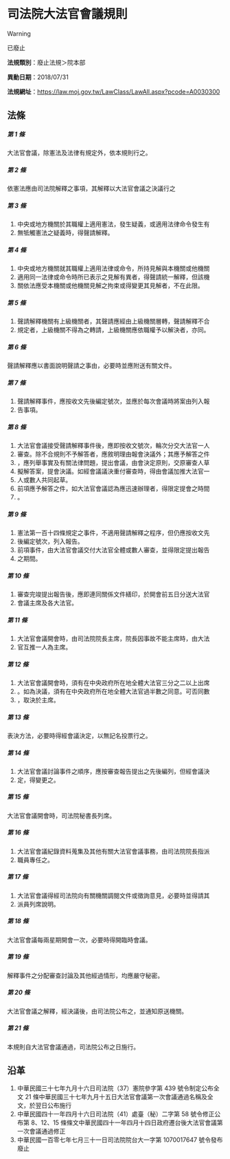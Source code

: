 # 司法院大法官會議規則
> [!WARNING]
> 已廢止

**法規類別**：廢止法規＞院本部

**異動日期**：2018/07/31  

**法規網址**：https://law.moj.gov.tw/LawClass/LawAll.aspx?pcode=A0030300



## 法條
##### 第 1 條
大法官會議，除憲法及法律有規定外，依本規則行之。

##### 第 2 條
依憲法應由司法院解釋之事項，其解釋以大法官會議之決議行之

##### 第 3 條
1. 中央或地方機關於其職權上適用憲法，發生疑義，或適用法律命令發生有
1. 無牴觸憲法之疑義時，得聲請解釋。

##### 第 4 條
1. 中央或地方機關就其職權上適用法律或命令，所持見解與本機關或他機關
1. 適用同一法律或命令時所已表示之見解有異者，得聲請統一解釋，但該機
1. 關依法應受本機關或他機關見解之拘束或得變更其見解者，不在此限。

##### 第 5 條
1. 聲請解釋機關有上級機關者，其聲請應經由上級機關層轉，聲請解釋不合
1. 規定者，上級機關不得為之轉請，上級機關應依職權予以解決者，亦同。

##### 第 6 條
聲請解釋應以書面說明聲請之事由，必要時並應附送有關文件。

##### 第 7 條
1. 聲請解釋事件，應按收文先後編定號次，並應於每次會議時將案由列入報
1. 告事項。

##### 第 8 條
1. 大法官會議接受聲請解釋事件後，應即按收文號次，輪次分交大法官一人
1. 審查。除不合規則不予解答者，應敘明理由報會決議外；其應予解答之件
1. ，應列舉事實及有關法律問題，提出會議，由會決定原則，交原審查人草
1. 擬解答案，提會決議。如經會議議決重付審查時，得由會議加推大法官一
1. 人或數人共同起草。
1. 前項應予解答之件，如大法官會議認為應迅速辦理者，得限定提會之時間
1. 。

##### 第 9 條
1. 憲法第一百十四條規定之事件，不適用聲請解釋之程序，但仍應按收文先
1. 後編定號次，列入報告。
1. 前項事件，由大法官會議交付大法官全體或數人審查，並得限定提出報告
1. 之期間。

##### 第 10 條
1. 審查完竣提出報告後，應即連同關係文件繕印，於開會前五日分送大法官
1. 會議主席及各大法官。

##### 第 11 條
1. 大法官會議開會時，由司法院院長主席，院長因事故不能主席時，由大法
1. 官互推一人為主席。

##### 第 12 條
1. 大法官會議開會時，須有在中央政府所在地全體大法官三分之二以上出席
1. 。如為決議，須有在中央政府所在地全體大法官過半數之同意。可否同數
1. ，取決於主席。

##### 第 13 條
表決方法，必要時得經會議決定，以無記名投票行之。

##### 第 14 條
1. 大法官會議討論事件之順序，應按審查報告提出之先後編列，但經會議決
1. 定，得變更之。

##### 第 15 條
大法官會議開會時，司法院秘書長列席。

##### 第 16 條
1. 大法官會議紀錄資料蒐集及其他有關大法官會議事務，由司法院院長指派
1. 職員專任之。

##### 第 17 條
1. 大法官會議得經司法院向有關機關調閱文件或徵詢意見，必要時並得請其
1. 派員列席說明。

##### 第 18 條
大法官會議每兩星期開會一次，必要時得開臨時會議。

##### 第 19 條
解釋事件之分配審查討論及其他經過情形，均應嚴守秘密。

##### 第 20 條
大法官會議之解釋，經決議後，由司法院公布之，並通知原送機關。

##### 第 21 條
本規則自大法官會議通過，司法院公布之日施行。

## 沿革
1. 中華民國三十七年九月十六日司法院（37）憲院參字第 439  號令制定公布全文 21 條中華民國三十七年九月十五日大法官會議第一次會議通過名稱及全文，於翌日公布施行
1. 中華民國四十一年四月十六日司法院（41）處臺（秘）二字第 58 號令修正公布第 8、12、15  條條文中華民國四十一年四月十四日政府遷台後大法官會議第一次會議通過修正
1. 中華民國一百零七年七月三十一日司法院院台大一字第 1070017647 號令發布廢止
